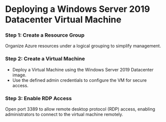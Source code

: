 # Deploying a Windows Server 2019 Datacenter Virtual Machine


### Step 1: Create a Resource Group
Organize Azure resources under a logical grouping to simplify management.

### Step 2: Create a Virtual Machine
- Deploy a Virtual Machine using the Windows Server 2019 Datacenter image.
- Use the defined admin credentials to configure the VM for secure access.

### Step 3: Enable RDP Access
Open port 3389 to allow remote desktop protocol (RDP) access, enabling administrators to connect to the virtual machine remotely.
